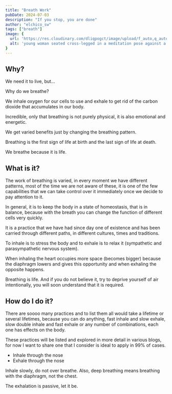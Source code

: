 ```yaml
---
title: "Breath Work"
pubDate: 2024-07-03
description: "If you stop, you are done"
author: "elchico_sw"
tags: ["breath"]
image: {
  url: 'https://res.cloudinary.com/dliqpogct/image/upload/f_auto,q_auto/v1/mysite/breath',
  alt: 'young woman seated cross-legged in a meditation pose against a red background.'
}
---
```


## Why?

We need it to live, but...

Why do we breathe?

We inhale oxygen for our cells to use and exhale to get rid of the carbon dioxide that accumulates in our body. 

Incredible, only that breathing is not purely physical, it is also emotional and energetic.

We get varied benefits just by changing the breathing pattern.

Breathing is the first sign of life at birth and the last sign of life at death.

We breathe because it is life.

## What is it?

The work of breathing is varied, in every moment we have different patterns, most of the time we are not aware of these, it is one of the few capabilities that we can take control over it immediately once we decide to pay attention to it.

In general, it is to keep the body in a state of homeostasis, that is in balance, because with the breath you can change the function of different cells very quickly.

It is a practice that we have had since day one of existence and has been carried through different paths, in different cultures, times and traditions.

To inhale is to stress the body and to exhale is to relax it (sympathetic and parasympathetic nervous system).

When inhaling the heart occupies more space (becomes bigger) because the diaphragm lowers and gives this opportunity and when exhaling the opposite happens.

Breathing is life. And if you do not believe it, try to deprive yourself of air intentionally, you will soon understand that it is required.

## How do I do it?

There are soooo many practices and to list them all would take a lifetime or several lifetimes, because you can do anything, fast inhale and slow exhale, slow double inhale and fast exhale or any number of combinations, each one has effects on the body.

These practices will be listed and explored in more detail in various blogs, for now I want to share one that I consider is ideal to apply in 99% of cases.

- Inhale through the nose
- Exhale through the nose

Inhale slowly, do not over breathe. Also, deep breathing means breathing with the diaphragm, not the chest.

The exhalation is passive, let it be.
